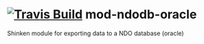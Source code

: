<a href='https://travis-ci.org/shinken-monitoring/mod-ndodb-oracle'><img src='https://api.travis-ci.org/shinken-monitoring/mod-ndodb-oracle.svg?branch=master' alt='Travis Build'></a>
mod-ndodb-oracle
================

Shinken module for exporting data to a NDO database (oracle)
